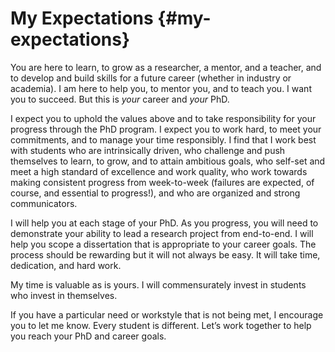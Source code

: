 # **My Expectations** {#my-expectations}

You are here to learn, to grow as a researcher, a mentor, and a teacher, and to develop and build skills for a future career (whether in industry or academia). I am here to help you, to mentor you, and to teach you. I want you to succeed. But this is *your* career and *your* PhD. 

I expect you to uphold the values above and to take responsibility for your progress through the PhD program. I expect you to work hard, to meet your commitments, and to manage your time responsibly. I find that I work best with students who are intrinsically driven, who challenge and push themselves to learn, to grow, and to attain ambitious goals, who self-set and meet a high standard of excellence and work quality, who work towards making consistent progress from week-to-week (failures are expected, of course, and essential to progress\!), and who are organized and strong communicators. 

I will help you at each stage of your PhD. As you progress, you will need to demonstrate your ability to lead a research project from end-to-end. I will help you scope a dissertation that is appropriate to your career goals. The process should be rewarding but it will not always be easy. It will take time, dedication, and hard work. 

My time is valuable as is yours. I will commensurately invest in students who invest in themselves.

If you have a particular need or workstyle that is not being met, I encourage you to let me know. Every student is different. Let’s work together to help you reach your PhD and career goals.